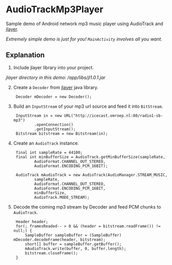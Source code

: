 # AudioTrackMp3Player
Sample demo of Android network mp3 music player using AudioTrack and [jlayer](http://www.javazoom.net/javalayer/javalayer.html).

*Extremely simple demo is just for you! `MainActivity` involves all you want.*

## Explanation

1. Include jlayer library into your project.

  *jlayer directory in this demo: /app/libs/jl1.0.1.jar*

2. Create a `Decoder` from [jlayer](http://www.javazoom.net/javalayer/javalayer.html) java library.

        Decoder mDecoder = new Decoder();

3. Build an `InputStream` of your mp3 url source and feed it into `BitStream`.

        InputStream in = new URL("http://icecast.omroep.nl:80/radio1-sb-mp3")
                .openConnection()
                .getInputStream();
        Bitstream bitstream = new Bitstream(in);

4. Create an `AudioTrack` instance.

        final int sampleRate = 44100;
        final int minBufferSize = AudioTrack.getMinBufferSize(sampleRate,
                AudioFormat.CHANNEL_OUT_STEREO,
                AudioFormat.ENCODING_PCM_16BIT);

        AudioTrack mAudioTrack = new AudioTrack(AudioManager.STREAM_MUSIC,
                sampleRate,
                AudioFormat.CHANNEL_OUT_STEREO,
                AudioFormat.ENCODING_PCM_16BIT,
                minBufferSize,
                AudioTrack.MODE_STREAM);

5. Decode the coming mp3 stream by Decoder and feed PCM chunks to `AudioTrack`.

        Header header;
        for(; framesReaded-- > 0 && (header = bitstream.readFrame()) != null;) {
            SampleBuffer sampleBuffer = (SampleBuffer) mDecoder.decodeFrame(header, bitstream);
            short[] buffer = sampleBuffer.getBuffer();
            mAudioTrack.write(buffer, 0, buffer.length);
            bitstream.closeFrame();
        }
